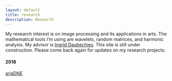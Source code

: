 ```yaml
---
layout: default
title: research
description: Research
---
```


My research interest is on image processing and its applications in arts. The mathematical tools I’m using are wavelets, random matrices, and harmonic analysis. My advisor is [Ingrid Daubechies](https://math.duke.edu/people/ingrid-daubechies). This site is still under construction. Please come back again for updates on my research projects. 

#### 2018

[ariaDNE](/articles/ariadne.html) <br />
